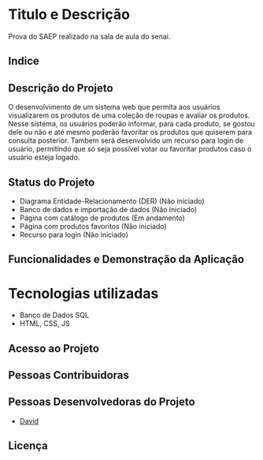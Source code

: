 # Titulo e Descrição

Prova do SAEP realizado na sala de aula do senai.

## Indice

## Descrição do Projeto

O desenvolvimento de um sistema web que permita aos usuários visualizarem os produtos de uma coleção de roupas e avaliar os produtos.
Nesse sistema, os usuários poderão informar, para cada produto, se gostou dele ou
não e até mesmo poderão favoritar os produtos que quiserem para consulta posterior.
Tambem será desenvolvido um recurso para login de usuário, permitindo que
só seja possível votar ou favoritar produtos caso o usuário esteja logado.

## Status do Projeto

- Diagrama Entidade-Relacionamento (DER) (Não iniciado)
- Banco de dados e importação de dados (Não iniciado)
- Página com catálogo de produtos (Em andamento)
- Página com produtos favoritos (Não iniciado)
- Recurso para login (Não iniciado)

## Funcionalidades e Demonstração da Aplicação

# Tecnologias utilizadas

- Banco de Dados SQL
- HTML, CSS, JS

## Acesso ao Projeto

## Pessoas Contribuidoras

## Pessoas Desenvolvedoras do Projeto

- [David](https://github.com/Ishol-Ariss)

## Licença

